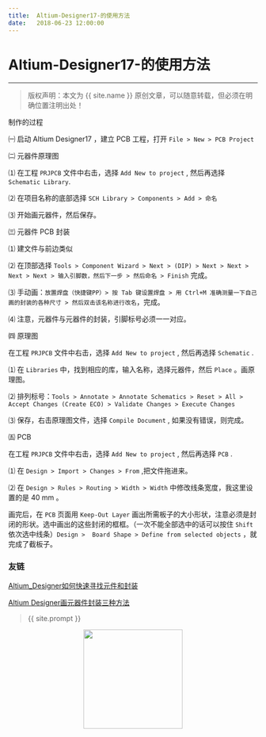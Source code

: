 ```yaml
---            
title:  Altium-Designer17-的使用方法
date:   2018-06-23 12:00:00
---
```

# Altium-Designer17-的使用方法
***
> 版权声明：本文为 {{ site.name }} 原创文章，可以随意转载，但必须在明确位置注明出处！

制作的过程

㈠ 启动 Altium Designer17 ，建立 PCB 工程，打开 `File > New > PCB Project`

㈡ 元器件原理图

⑴ 在工程 `PRJPCB` 文件中右击，选择 `Add New to project` , 然后再选择 `Schematic Library`.

⑵ 在项目名称的底部选择 `SCH Library > Components > Add > 命名`

⑶ 开始画元器件，然后保存。

㈢ 元器件 PCB 封装

⑴ 建文件与前边类似

⑵ 在顶部选择 `Tools > Component Wizard > Next > (DIP) > Next > Next > Next > Next > 输入引脚数，然后下一步 > 然后命名 > Finish` 完成。

⑶ 手动画：`放置焊盘（快捷键PP）> 按 Tab 键设置焊盘 > 用 Ctrl+M 准确测量一下自己画的封装的各种尺寸 > 然后双击该名称进行改名`，完成。

⑷ 注意，元器件与元器件的封装，引脚标号必须一一对应。

㈣ 原理图

在工程 `PRJPCB` 文件中右击，选择 `Add New to project` , 然后再选择 `Schematic` .

⑴ 在 `Libraries` 中，找到相应的库，输入名称，选择元器件，然后 `Place` 。画原理图。

⑵ 排列标号：`Tools > Annotate > Annotate Schematics > Reset > All > Accept Changes (Create ECO) > Validate Changes > Execute Changes`

⑶ 保存，右击原理图文件，选择 `Compile Document` , 如果没有错误，则完成。

㈤ PCB

在工程 `PRJPCB` 文件中右击，选择 `Add New to project` , 然后再选择 `PCB` .

⑴ 在 `Design > Import > Changes > From` ,把文件拖进来。

⑵ 在 `Design > Rules > Routing > Width > Width` 中修改线条宽度，我这里设置的是 40 mm 。

画完后，在 `PCB` 页面用 `Keep-Out Layer` 画出所需板子的大小形状，注意必须是封闭的形状。选中画出的这些封闭的框框。（一次不能全部选中的话可以按住 `Shift` 依次选中线条）`Design >  Board Shape > Define from selected objects` ，就完成了截板子。

### 友链

<a href="https://blog.csdn.net/kobesdu/article/details/17961143">Altium_Designer如何快速寻找元件和封装</a>

<a href="https://blog.csdn.net/android_lover2014/article/details/55006789">Altium Designer画元器件封装三种方法</a>

> {{ site.prompt }}

<div  align="center">
<img src="https://xuujii.github.io/images/wechart.jpg" width = "200" height = "200"/>
